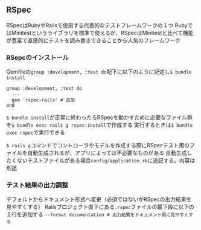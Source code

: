 ## RSpec
RSpecはRubyやRailsで使用する代表的なテストフレームワークの１つ
RubyではMinitestというライブラリを標準で使えるが、RSpecはMinitestと比べて機能が豊富で直感的にテストを読み書きできることから人気のフレームワーク

### RSepcのインストール
Gemfileの`group :development, :test do`配下に以下のように記述し`$ bundle install`
```
group :development, :test do
  ...
  gem 'rspec-rails' # 追加
end
```
`$ bundle install`が正常に終わったらRSpecを動かすために必要なファイル群を`$ bundle exec rails g rspec:install`で作成する
実行するときは`$ bundle exec rspec`で実行できる

`$ rails g`コマンドでコントローラやモデルを作成する際にRSpecテスト用のファイルを自動生成されるが、アプリによっては不必要なものがある
自動生成したくないテストファイルがある場合`config/application.rb`に追記する。内容は別途

### テスト結果の出力調整
デフォルトからドキュメント形式へ変更（必須ではないがRSpecの出力結果を見やすくする）
Railsプロジェクト直下にある`.rspec`ファイルの最下段に以下の１行を追加する
`--format documentation # 出力結果をドキュメント風に見やすくする`